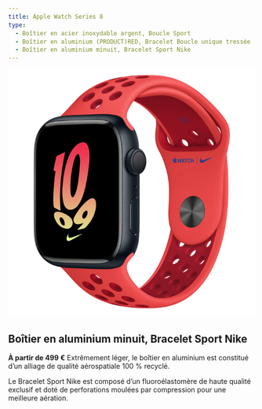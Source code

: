 ```yaml
---
title: Apple Watch Series 8
type:
  - Boîtier en acier inoxydable argent, Boucle Sport
  - Boîtier en aluminium (PRODUCT)RED, Bracelet Boucle unique tressée
  - Boîtier en aluminium minuit, Bracelet Sport Nike
---
```

![github-profile](W1.jfif)

Boîtier en aluminium minuit, Bracelet Sport Nike
------
**À partir de 499 €**
Extrêmement léger, le boîtier en aluminium est constitué d’un alliage de qualité aérospatiale 100 % recyclé.

Le Bracelet Sport Nike est composé d’un fluoroélastomère de haute qualité exclusif et doté de perforations moulées par compression pour une meilleure aération.